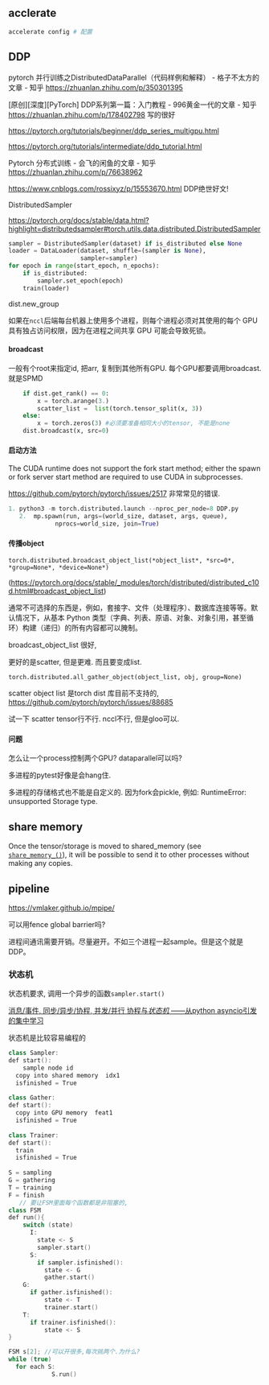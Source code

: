 ## acclerate

```bash
accelerate config # 配置


```

## DDP

pytorch 并行训练之DistributedDataParallel（代码样例和解释） - 格子不太方的文章 - 知乎 https://zhuanlan.zhihu.com/p/350301395

[原创][深度][PyTorch] DDP系列第一篇：入门教程 - 996黄金一代的文章 - 知乎 https://zhuanlan.zhihu.com/p/178402798 写的很好

https://pytorch.org/tutorials/beginner/ddp_series_multigpu.html

https://pytorch.org/tutorials/intermediate/ddp_tutorial.html

Pytorch 分布式训练 - 会飞的闲鱼的文章 - 知乎 https://zhuanlan.zhihu.com/p/76638962

https://www.cnblogs.com/rossixyz/p/15553670.html DDP绝世好文!

DistributedSampler

https://pytorch.org/docs/stable/data.html?highlight=distributedsampler#torch.utils.data.distributed.DistributedSampler

```python
sampler = DistributedSampler(dataset) if is_distributed else None
loader = DataLoader(dataset, shuffle=(sampler is None),
                    sampler=sampler)
for epoch in range(start_epoch, n_epochs):
    if is_distributed:
        sampler.set_epoch(epoch)
    train(loader)
```

dist.new_group

如果在`nccl`后端每台机器上使用多个进程，则每个进程必须对其使用的每个 GPU 具有独占访问权限，因为在进程之间共享 GPU 可能会导致死锁。

#### broadcast

一般有个root来指定id, 把arr, 复制到其他所有GPU. 每个GPU都要调用broadcast.就是SPMD

```python
    if dist.get_rank() == 0:
        x = torch.arange(3.) 
        scatter_list =  list(torch.tensor_split(x, 3))
    else:
        x = torch.zeros(3) #必须要准备相同大小的tensor, 不能是none
    dist.broadcast(x, src=0)
```



#### 启动方法

The CUDA runtime does not support the fork start method; either the spawn or fork server start method are required to use CUDA in subprocesses. 

https://github.com/pytorch/pytorch/issues/2517 非常常见的错误. 

```python
1. python3 -m torch.distributed.launch --nproc_per_node=8 DDP.py
   2.  mp.spawn(run, args=(world_size, dataset, args, queue),
             nprocs=world_size, join=True)
```

#### 传播object

`torch.distributed.broadcast_object_list(*object_list*, *src=0*, *group=None*, *device=None*)`

(https://pytorch.org/docs/stable/_modules/torch/distributed/distributed_c10d.html#broadcast_object_list)

通常不可选择的东西是，例如，套接字、文件（处理程序）、数据库连接等等。默认情况下，从基本 Python 类型（字典、列表、原语、对象、对象引用，甚至循环）构建（递归）的所有内容都可以腌制。

broadcast_object_list 很好, 

更好的是scatter, 但是更难. 而且要变成list. 

```
torch.distributed.all_gather_object(object_list, obj, group=None)
```

scatter object list 是torch dist 库目前不支持的,  https://github.com/pytorch/pytorch/issues/88685 

试一下 scatter tensor行不行.  nccl不行, 但是gloo可以. 

#### 问题

怎么让一个process控制两个GPU? dataparallel可以吗? 

多进程的pytest好像是会hang住. 

多进程的存储格式也不能是自定义的. 因为fork会pickle, 例如: RuntimeError: unsupported Storage type.

## share memory 

Once the tensor/storage is moved to shared_memory (see [`share_memory_()`](https://pytorch.org/docs/stable/generated/torch.Tensor.share_memory_.html#torch.Tensor.share_memory_)), it will be possible to send it to other processes without making any copies.

## pipeline

https://vmlaker.github.io/mpipe/



可以用fence  global barrier吗?

进程间通讯需要开销。尽量避开。不如三个进程一起sample。但是这个就是DDP。

### 状态机

状态机要求, 调用一个异步的函数`sampler.start()` 

[消息/事件, 同步/异步/协程, 并发/并行 协程与*状态机* ——从python asyncio引发的集中学习](https://zhuanlan.zhihu.com/p/31503184)

状态机是比较容易编程的

```cpp
class Sampler:
def start():
	sample node id
  copy into shared memory  idx1
  isfinished = True
    
class Gather:
def start():
  copy into GPU memory  feat1
  isfinished = True
    
class Trainer:
def start():
  train
  isfinished = True
    
S = sampling
G = gathering
T = training
F = finish
   // 要让FSM里面每个函数都是非阻塞的,
class FSM
def run(){
    switch (state)
      I:
        state <- S
        sampler.start()
      S:
        if sampler.isfinished():
          state <- G
          gather.start()
    G:
      if gather.isfinished():
          state <- T
          trainer.start()
    T:
      if trainer.isfinished():
          state <- S
}

FSM s[2]; //可以开很多,每次挑两个.为什么? 
while (true)
  for each S:
			S.run()

```

